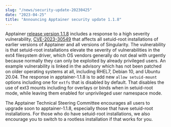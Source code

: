 ```yaml
---
slug: "/news/security-update-20230425"
date: "2023-04-25"
title: "Announcing Apptainer security update 1.1.8"
---
```


Apptainer [release version 1.1.8](https://github.com/apptainer/apptainer/releases)
includes a response to a high severity vulnerability,
[CVE-2023-30549](https://github.com/apptainer/apptainer/security/advisories/GHSA-j4rf-7357-f4cg)
that affects all setuid-root installations of earlier versions of Apptainer
and all versions of Singularity.
The vulnerability is that setuid-root installations elevate the severity
of vulnerabilities in the ext4 filesystem driver, which OS vendors 
generally do not deal with urgently because normally they can only
be exploited by already privileged users.
An example vulnerability is linked in the advisory which has not been
patched on older operating systems at all, including RHEL7, Debian 10,
and Ubuntu 20.04.
The response in apptainer-1.1.8 is to add new `allow setuid-mount` options
including one for `extfs` that is disabled by default.
That disables the use of ext3 mounts including for overlays or binds
when in setuid-root mode, while leaving them enabled for unprivileged
user namespace mode.

The Apptainer Technical Steering Committee encourages all users to
upgrade soon to apptainer-1.1.8, especially those that have setuid-root
installations.
For those who do have setuid-root installations, we also encourage
you to switch to a rootless installation if that works for you.
